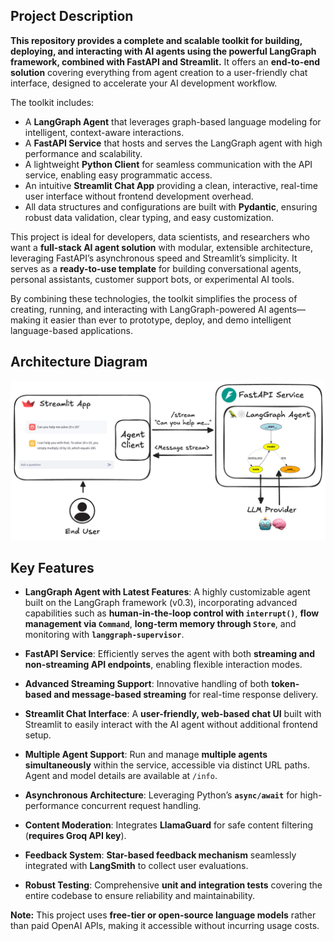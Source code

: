 ## Project Description

**This repository provides a complete and scalable toolkit for building, deploying, and interacting with AI agents using the powerful LangGraph framework, combined with FastAPI and Streamlit.** It offers an **end-to-end solution** covering everything from agent creation to a user-friendly chat interface, designed to accelerate your AI development workflow.

The toolkit includes:

* A **LangGraph Agent** that leverages graph-based language modeling for intelligent, context-aware interactions.
* A **FastAPI Service** that hosts and serves the LangGraph agent with high performance and scalability.
* A lightweight **Python Client** for seamless communication with the API service, enabling easy programmatic access.
* An intuitive **Streamlit Chat App** providing a clean, interactive, real-time user interface without frontend development overhead.
* All data structures and configurations are built with **Pydantic**, ensuring robust data validation, clear typing, and easy customization.

This project is ideal for developers, data scientists, and researchers who want a **full-stack AI agent solution** with modular, extensible architecture, leveraging FastAPI’s asynchronous speed and Streamlit’s simplicity. It serves as a **ready-to-use template** for building conversational agents, personal assistants, customer support bots, or experimental AI tools.

By combining these technologies, the toolkit simplifies the process of creating, running, and interacting with LangGraph-powered AI agents—making it easier than ever to prototype, deploy, and demo intelligent language-based applications.

## Architecture Diagram

![Architecture Diagram](https://github.com/imtiyazahmed1650/LangAgentToolkit/blob/b00370708cca7842fd7e25439b04f0c8768bd177/agent_architecture%20(1).png)

## Key Features

- **LangGraph Agent with Latest Features**: A highly customizable agent built on the LangGraph framework (v0.3), incorporating advanced capabilities such as **human-in-the-loop control with `interrupt()`**, **flow management via `Command`**, **long-term memory through `Store`**, and monitoring with **`langgraph-supervisor`**.
- **FastAPI Service**: Efficiently serves the agent with both **streaming and non-streaming API endpoints**, enabling flexible interaction modes.
- **Advanced Streaming Support**: Innovative handling of both **token-based and message-based streaming** for real-time response delivery.
- **Streamlit Chat Interface**: A **user-friendly, web-based chat UI** built with Streamlit to easily interact with the AI agent without additional frontend setup.
- **Multiple Agent Support**: Run and manage **multiple agents simultaneously** within the service, accessible via distinct URL paths. Agent and model details are available at `/info`.
- **Asynchronous Architecture**: Leveraging Python’s **`async/await`** for high-performance concurrent request handling.
- **Content Moderation**: Integrates **LlamaGuard** for safe content filtering (**requires Groq API key**).
- **Feedback System**: **Star-based feedback mechanism** seamlessly integrated with **LangSmith** to collect user evaluations.

- **Robust Testing**: Comprehensive **unit and integration tests** covering the entire codebase to ensure reliability and maintainability.

 **Note:** This project uses **free-tier or open-source language models** rather than paid OpenAI APIs, making it accessible without incurring usage costs.
